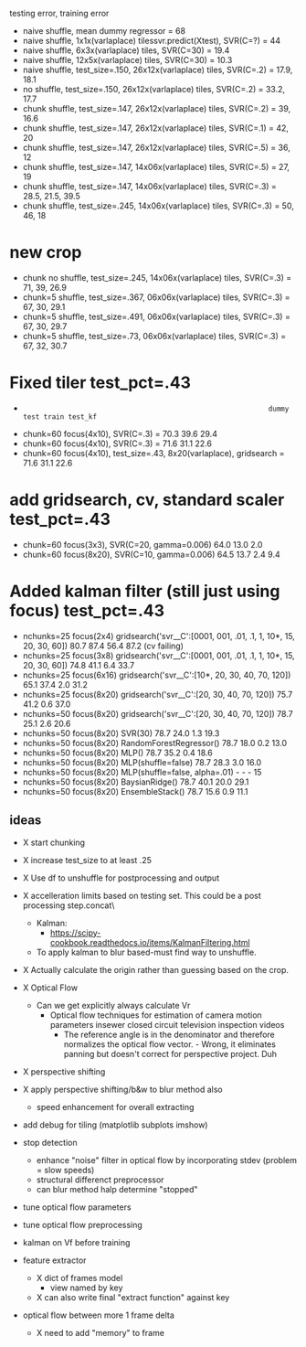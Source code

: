 testing error, training error
- naive shuffle, mean dummy regressor = 68
- naive shuffle, 1x1x(varlaplace) tilessvr.predict(Xtest), SVR(C=?) = 44
- naive shuffle, 6x3x(varlaplace) tiles, SVR(C=30) = 19.4
- naive shuffle, 12x5x(varlaplace) tiles, SVR(C=30) = 10.3
- naive shuffle, test_size=.150, 26x12x(varlaplace) tiles, SVR(C=.2) = 17.9, 18.1
-    no shuffle, test_size=.150, 26x12x(varlaplace) tiles, SVR(C=.2) = 33.2, 17.7
- chunk shuffle, test_size=.147, 26x12x(varlaplace) tiles, SVR(C=.2) = 39, 16.6
- chunk shuffle, test_size=.147, 26x12x(varlaplace) tiles, SVR(C=.1) = 42, 20
- chunk shuffle, test_size=.147, 26x12x(varlaplace) tiles, SVR(C=.5) = 36, 12
- chunk shuffle, test_size=.147, 14x06x(varlaplace) tiles, SVR(C=.5) = 27, 19
- chunk shuffle, test_size=.147, 14x06x(varlaplace) tiles, SVR(C=.3) = 28.5, 21.5, 39.5
- chunk shuffle, test_size=.245, 14x06x(varlaplace) tiles, SVR(C=.3) = 50, 46, 18
# new crop
- chunk no shuffle, test_size=.245, 14x06x(varlaplace) tiles, SVR(C=.3) = 71, 39, 26.9
- chunk=5 shuffle, test_size=.367, 06x06x(varlaplace) tiles, SVR(C=.3) = 67, 30, 29.1
- chunk=5 shuffle, test_size=.491, 06x06x(varlaplace) tiles, SVR(C=.3) = 67, 30, 29.7
- chunk=5 shuffle, test_size=.73, 06x06x(varlaplace) tiles, SVR(C=.3) = 67, 32, 30.7

# Fixed tiler test_pct=.43                                             
-                                                                 dummy test train test_kf
- chunk=60 focus(4x10), SVR(C=.3) = 70.3 39.6 29.4
- chunk=60 focus(4x10), SVR(C=.3) = 71.6 31.1 22.6
- chunk=60 focus(4x10), test_size=.43, 8x20(varlaplace), gridsearch = 71.6 31.1 22.6

# add gridsearch, cv, standard scaler test_pct=.43  
- chunk=60 focus(3x3),  SVR(C=20, gamma=0.006) 64.0 13.0 2.0
- chunk=60 focus(8x20), SVR(C=10, gamma=0.006) 64.5 13.7 2.4 9.4

# Added kalman filter (still just using focus) test_pct=.43
- nchunks=25 focus(2x4) gridsearch('svr__C':[0001, 001, .01, .1, 1, 10*, 15, 20, 30, 60])  80.7 87.4 56.4 87.2 (cv failing)
- nchunks=25 focus(3x8) gridsearch('svr__C':[0001, 001, .01, .1, 1, 10*, 15, 20, 30, 60]) 74.8 41.1 6.4 33.7
- nchunks=25 focus(6x16) gridsearch('svr__C':[10*, 20, 30, 40, 70, 120]) 65.1 37.4 2.0 31.2 
- nchunks=25 focus(8x20) gridsearch('svr__C':[20, 30, 40, 70, 120]) 75.7 41.2 0.6 37.0
- nchunks=50 focus(8x20) gridsearch('svr__C':[20, 30, 40, 70, 120]) 78.7 25.1 2.6 20.6
- nchunks=50 focus(8x20) SVR(30) 78.7 24.0 1.3 19.3 
- nchunks=50 focus(8x20) RandomForestRegressor() 78.7 18.0 0.2 13.0 
- nchunks=50 focus(8x20) MLP() 78.7 35.2 0.4 18.6
- nchunks=50 focus(8x20) MLP(shuffle=false) 78.7 28.3 3.0 16.0
- nchunks=50 focus(8x20) MLP(shuffle=false, alpha=.01) - - - 15
- nchunks=50 focus(8x20) BaysianRidge() 78.7 40.1 20.0 29.1
- nchunks=50 focus(8x20) EnsembleStack() 78.7 15.6 0.9 11.1

## ideas
- X start chunking
- X increase test_size to at least .25
- X Use df to unshuffle for postprocessing and output
- X accelleration limits based on testing set. This could be a post processing step.concat\
    - Kalman:
      - https://scipy-cookbook.readthedocs.io/items/KalmanFiltering.html
    - To apply kalman to blur based-must find way to unshuffle.
- X Actually calculate the origin rather than guessing based on the crop.
- X Optical Flow
    - Can we get explicitly always calculate Vr
        - Optical flow techniques for estimation of camera motion parameters insewer closed circuit television inspection videos
          - The reference angle is in the denominator and therefore normalizes the optical flow vector. - Wrong, it eliminates panning but doesn't correct for perspective project. Duh
- X perspective shifting
- X apply perspective shifting/b&w to blur method also
    - speed enhancement for overall extracting
- add debug for tiling (matplotlib subplots imshow)

- stop detection
    - enhance "noise" filter in optical flow by incorporating stdev (problem = slow speeds)
    - structural differenct preprocessor
    - can blur method halp determine "stopped"
- tune optical flow parameters
- tune optical flow preprocessing
- kalman on Vf before training 
- feature extractor
    - X dict of frames model
        - view named by key
    - X can also write final "extract function" against key
- optical flow between more 1 frame delta
    - X need to add "memory" to frame